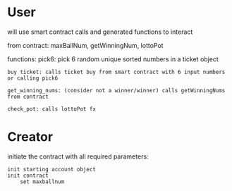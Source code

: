 

# User

will use smart contract calls and generated functions to interact

from contract: maxBallNum, getWinningNum, lottoPot

functions: 
    pick6: pick 6 random unique sorted numbers in a ticket object

    buy ticket: calls ticket buy from smart contract with 6 input numbers or calling pick6

    get_winning_nums: (consider not a winner/winner) calls getWinningNums from contract

    check_pot: calls lottoPot fx





# Creator



initiate the contract with all required parameters: 
    
    init starting account object
    init contract
        set maxballnum

